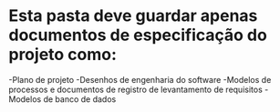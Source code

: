 # Esta pasta deve guardar apenas documentos de especificação do projeto como:
-Plano de projeto
-Desenhos de engenharia do software
-Modelos de processos e documentos de registro de levantamento de requisitos
-Modelos de banco de dados